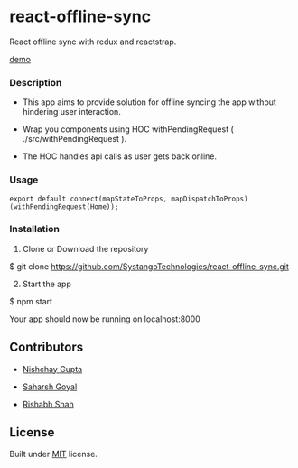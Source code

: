   

# react-offline-sync

  

React offline sync with redux and reactstrap.

[demo](https://react-offline-sync.firebaseapp.com/)

  

### Description

  

- This app aims to provide solution for offline syncing the app without hindering user interaction.

- Wrap you components using HOC withPendingRequest ( ./src/withPendingRequest ).

- The HOC handles api calls as user gets back online.


### Usage

    export default connect(mapStateToProps, mapDispatchToProps)(withPendingRequest(Home));

  


### Installation

  

1. Clone or Download the repository

$ git clone https://github.com/SystangoTechnologies/react-offline-sync.git

  

2. Start the app

$ npm start

  

Your app should now be running on localhost:8000

  
  

## Contributors

  

-  [Nishchay Gupta](https://github.com/nsgupta4)

-  [Saharsh Goyal](https://github.com/saharshg10)

-  [Rishabh Shah](https://github.com/rishabh-systango)

  

## License

  

Built under [MIT](http://www.opensource.org/licenses/mit-license.php) license.
